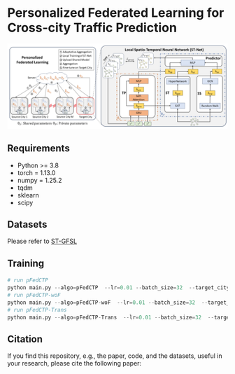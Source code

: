 # Personalized Federated Learning for Cross-city Traffic Prediction 
  <img src="pFedCTP.png">

## Requirements
  
- Python >= 3.8  
- torch = 1.13.0
- numpy = 1.25.2
- tqdm
- sklearn
- scipy
  
## Datasets  
  
Please refer to [ST-GFSL](https://github.com/RobinLu1209/ST-GFSL)
  
## Training  
  ```python
# run pFedCTP 
python main.py --algo=pFedCTP  --lr=0.01 --batch_size=32  --target_city=shenzhen --num_rounds=90  --gcn_layers=1
# run pFedCTP-woF
python main.py --algo=pFedCTP-woF  --lr=0.01 --batch_size=32  --target_city=shenzhen --num_rounds=90  --local_epochs=150 --gcn_layers=1
# run pFedCTP-Trans
python main.py --algo=pFedCTP-Trans  --lr=0.01 --batch_size=32  --target_city=shenzhen --num_rounds=90  --target_epochs=50 --local_epochs=150 --gcn_layers=1
   ```
  
## Citation  
  If you find this repository, e.g., the paper, code, and the datasets, useful in your research, please cite the following paper:
